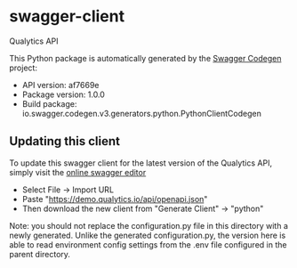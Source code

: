 # swagger-client
Qualytics API

This Python package is automatically generated by the [Swagger Codegen](https://github.com/swagger-api/swagger-codegen) project:

- API version: af7669e
- Package version: 1.0.0
- Build package: io.swagger.codegen.v3.generators.python.PythonClientCodegen


## Updating this client

To update this swagger client for the latest version of the Qualytics API, simply visit the [online swagger editor](https://editor.swagger.io/)
-  Select File -> Import URL
-  Paste "https://demo.qualytics.io/api/openapi.json"
-  Then download the new client from "Generate Client" -> "python"

Note: you should not replace the configuration.py file in this directory with a newly generated. Unlike the generated configuration.py, the version here is able to read environment config settings from the .env file configured in the parent directory.

